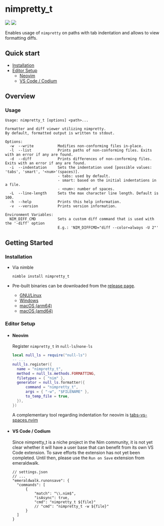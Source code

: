 # nimpretty_t

[badge__build]: https://img.shields.io/github/actions/workflow/status/ttytm/nimpretty_t/build.yml?branch=main&logo=github&logoColor=C0CAF5&labelColor=333
[badge__version]: https://img.shields.io/github/v/release/ttytm/nimpretty_t?logo=task&logoColor=C0CAF5&labelColor=333&color=ffc200

[![][badge__build]](https://github.com/ttytm/nimpretty_t/actions?query=branch%3Amain)
[![][badge__version]](https://github.com/ttytm/nimpretty_t/releases/latest)

Enables usage of `nimpretty` on paths with tab indentation and allows to view formatting diffs.

## Quick start

- [Installation](#installation)
- [Editor Setup](#editor-setup)
  - [Neovim](#neovim)
  - [VS Code / Codium](#vs-code--codium)

## Overview

### Usage

```
Usage: nimpretty_t [options] <path>...

Formatter and diff viewer utilizing nimpretty.
By default, formatted output is written to stdout.

Options:
  -w  --write           Modifies non-conforming files in-place.
  -l  --list            Prints paths of non-conforming files. Exits with an error if any are found.
  -d  --diff            Prints differences of non-conforming files. Exits with an error if any are found.
  -i  --indentation     Sets the indentation used [possible values: 'tabs', 'smart', '<num>'(spaces)].
                        - tabs: used by default.
                        - smart: based on the initial indentations in a file.
                        - <num>: number of spaces.
  -L  --line-length     Sets the max character line length. Default is 100.
  -h  --help            Prints this help information.
  -v  --version         Prints version information.

Environment Variables:
  NIM_DIFF_CMD          Sets a custom diff command that is used with the '-diff' option
                        E.g.: 'NIM_DIFFCMD="diff --color=always -U 2"'
```

## Getting Started

### Installation

- Via nimble

  ```sh
  nimble install nimpretty_t
  ```

- Pre-built binaries can be downloaded from the [release page](https://github.com/ttytm/nimpretty_t/releases).

  - [GNU/Linux](https://github.com/ttytm/nimpretty_t/releases/latest/download/nimpretty_t-linux-amd64)
  - [Windows](https://github.com/ttytm/nimpretty_t/releases/latest/download/nimpretty_t-windows-amd64.exe)
  - [macOS (arm64)](https://github.com/ttytm/nimpretty_t/releases/latest/download/nimpretty_t-macos-arm64)
  - [macOS (amd64)](https://github.com/ttytm/nimpretty_t/releases/latest/download/nimpretty_t-macos-amd64)

### Editor Setup

- #### Neovim

  Register `nimpretty_t` in `null-ls`/`none-ls`

  ```lua
  local null_ls = require("null-ls")
  -- ...
  null_ls.register({
  	name = "nimpretty_t",
  	method = null_ls.methods.FORMATTING,
  	filetypes = { "nim" },
  	generator = null_ls.formatter({
  		command = "nimpretty_t",
  		args = { "-w", "$FILENAME" },
  		to_temp_file = true,
  	}),
  })
  ```

  A complementary tool regarding indentation for neovim is [tabs-vs-spaces.nvim](https://github.com/tenxsoydev/tabs-vs-spaces.nvim)

- #### VS Code / Codium

  Since nimpretty_t is a niche project in the Nim community, it is not yet clear whether it will have a user base that can benefit from its own VS Code extension.
  To save efforts the extension has not yet been completed. Until then, please use the `Run on Save` extension from emeraldwalk.

  ```jsonc
  // settings.json
  // ...
  "emeraldwalk.runonsave": {
  	"commands": [
  		{
  			"match": "\\.nim$",
  			"isAsync": true,
  			"cmd": "nimpretty_t ${file}"
  			// "cmd": "nimpretty_t -w ${file}"
  		}
  	]
  }
  ```

